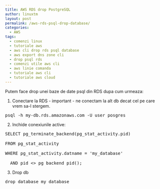 ```yaml
---
title: AWS RDS drop PostgreSQL
author: linuxtm
layout: post
permalink: /aws-rds-psql-drop-database/
categories:
  - AWS
tags:
  - comenzi linux
  - tutoriale aws
  - aws cli drop rds psql database
  - aws export dns zone cli
  - drop psql rds
  - comenzi utile aws cli
  - aws linie comanda
  - tutoriale aws cli
  - tutoriale aws cloud
---
```


Putem face drop unei baze de date psql din RDS dupa cum urmeaza:

1. Conectare la RDS - important - ne conectam la alt db decat cel pe care vrem sa-l stergem.

<pre>psql -h my-db.rds.amazonaws.com -U user posgres</pre>

2. Inchide conexiunile active:

<pre>SELECT pg_terminate_backend(pg_stat_activity.pid)

FROM pg_stat_activity

WHERE pg_stat_activity.datname = 'my_database'

  AND pid <> pg_backend_pid();</pre>

3. Drop db

<pre>drop database my_database</pre> 
